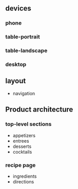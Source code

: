 ## devices  
###  phone  

###  table-portrait  

###  table-landscape  

###  desktop  

## layout  
* navigation  


## Product architecture  
### top-level sections  
* appetizers  
* entrees  
* desserts  
* cocktails  
### recipe page  
* ingredients  
* directions  
